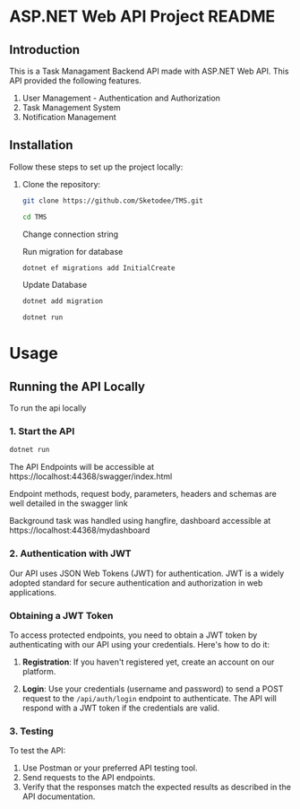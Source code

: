 ﻿# ASP.NET Web API Project README

## Introduction

This is a Task Managament Backend API made with ASP.NET Web API. This API provided the following features.

1. User Management - Authentication and Authorization 
2. Task Management System 
3. Notification Management 


## Installation

Follow these steps to set up the project locally:

1. Clone the repository:

   ```bash
   git clone https://github.com/Sketodee/TMS.git
   ```

   ```bash 
   cd TMS
   ```

   Change connection string
   
   Run migration for database
   
   ```bash
   dotnet ef migrations add InitialCreate
   ```

   Update Database

   ```bash
   dotnet add migration
   ```

   ```bash 
   dotnet run
   ```

# Usage 

## Running the API Locally 

To run the api locally 

### 1. Start the API 

```bash
dotnet run 
```

The API Endpoints will be accessible at https://localhost:44368/swagger/index.html

Endpoint methods, request body, parameters, headers and schemas are well detailed in the swagger link

Background task was handled using hangfire, dashboard accessible at https://localhost:44368/mydashboard



### 2. Authentication with JWT

Our API uses JSON Web Tokens (JWT) for authentication. JWT is a widely adopted standard for secure authentication and authorization in web applications.

### Obtaining a JWT Token

To access protected endpoints, you need to obtain a JWT token by authenticating with our API using your credentials. Here's how to do it:

1. **Registration**: If you haven't registered yet, create an account on our platform.

2. **Login**: Use your credentials (username and password) to send a POST request to the `/api/auth/login` endpoint to authenticate. The API will respond with a JWT token if the credentials are valid.


### 3. Testing
To test the API:

1. Use Postman or your preferred API testing tool.
2. Send requests to the API endpoints.
3. Verify that the responses match the expected results as described in the API documentation.


